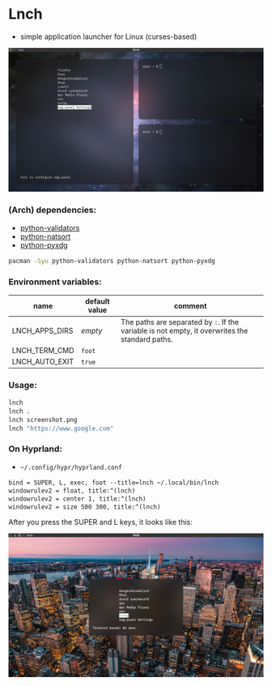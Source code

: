 # Lnch
- simple application launcher for Linux (curses-based)

![screenshot](https://raw.githubusercontent.com/babilon15/lnch/main/screenshot.png)

### (Arch) dependencies:
- [python-validators](https://github.com/python-validators/validators)
- [python-natsort](https://github.com/SethMMorton/natsort)
- [python-pyxdg](https://freedesktop.org/wiki/Software/pyxdg)

```bash
pacman -Syu python-validators python-natsort python-pyxdg
```

### Environment variables:
| name           | default value | comment                                                                                         |
| -------------- | ------------- | ----------------------------------------------------------------------------------------------- |
| LNCH_APPS_DIRS | *empty*       | The paths are separated by `:`. If the variable is not empty, it overwrites the standard paths. |
| LNCH_TERM_CMD  | `foot`        |                                                                                                 |
| LNCH_AUTO_EXIT | `true`        |                                                                                                 |

### Usage:
```bash
lnch
lnch .
lnch screenshot.png
lnch "https://www.google.com"
```

### On Hyprland:
- `~/.config/hypr/hyprland.conf`

```
bind = SUPER, L, exec, foot --title=lnch ~/.local/bin/lnch
windowrulev2 = float, title:^(lnch)
windowrulev2 = center 1, title:^(lnch)
windowrulev2 = size 500 300, title:^(lnch)
```

After you press the SUPER and L keys, it looks like this:

![screenshot](https://raw.githubusercontent.com/babilon15/lnch/main/screenshot_floating.png)